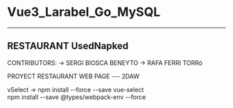 # Vue3_Larabel_Go_MySQL

----------------------------
RESTAURANT UsedNapked
----------------------------
CONTRIBUTORS:
    -> SERGI BIOSCA BENEYTO
    -> RAFA FERRI TORRó

PROYECT RESTAURANT WEB PAGE --- 2DAW


vSelect -> 
npm install --force --save vue-select   
npm install --save @types/webpack-env --force

